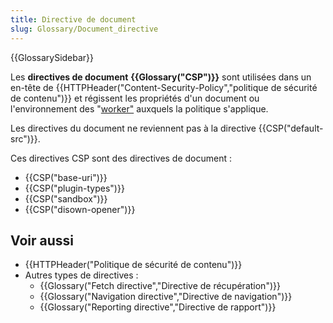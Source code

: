 ```yaml
---
title: Directive de document
slug: Glossary/Document_directive
---
```


{{GlossarySidebar}}

Les **directives de document** **{{Glossary("CSP")}}** sont utilisées dans un en-tête de {{HTTPHeader("Content-Security-Policy","politique de sécurité de contenu")}} et régissent les propriétés d'un document ou l'environnement des "[worker"](/fr/docs/Web/API/Web_Workers_API) auxquels la politique s'applique.

Les directives du document ne reviennent pas à la directive {{CSP("default-src")}}.

Ces directives CSP sont des directives de document :

- {{CSP("base-uri")}}
- {{CSP("plugin-types")}}
- {{CSP("sandbox")}}
- {{CSP("disown-opener")}}

## Voir aussi

- {{HTTPHeader("Politique de sécurité de contenu")}}
- Autres types de directives :
  - {{Glossary("Fetch directive","Directive de récupération")}}
  - {{Glossary("Navigation directive","Directive de navigation")}}
  - {{Glossary("Reporting directive","Directive de rapport")}}
